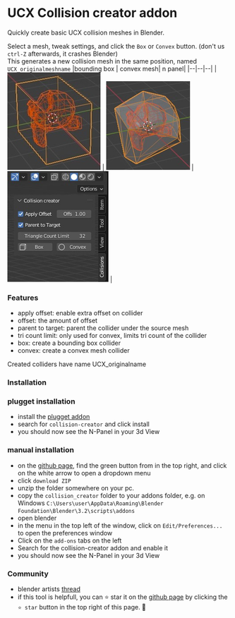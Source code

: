 # UCX Collision creator addon
Quickly create basic UCX collision meshes in Blender.

Select a mesh, tweak settings, and click the `Box` or `Convex` button. (don't us `ctrl-Z` afterwards, it crashes Blender)  
This generates a new collision mesh in the same position, named `UCX_originalmeshname`
|bounding box | convex mesh| n panel|
|--|--|--|
| ![](docs/bound-box-sample.jpg) | ![](docs/convex-mesh-sample.jpg)  | ![](docs/n-panel-preview.jpg)  |

### Features
- apply offset: enable extra offset on collider
- offset: the amount of offset
- parent to target: parent the collider under the source mesh
- tri count limit: only used for convex, limits tri count of the collider
- box: create a bounding box collider
- convex: create a convex mesh collider

Created colliders have name UCX_originalname

### Installation

### plugget installation
- install the [plugget addon](https://github.com/hannesdelbeke/plugget-blender-addon)
- search for `collision-creator` and click install
- you should now see the N-Panel in your 3d View 
 
### manual installation
- on the [github page](https://github.com/hannesdelbeke/collision-creator-addon), find the green button from in the top right, and click on the white arrow to open a dropdown menu
- click `download ZIP`
- unzip the folder somewhere on your pc.
- copy the `collision_creator` folder to your addons folder, e.g. on Windows `C:\Users\user\AppData\Roaming\Blender Foundation\Blender\3.2\scripts\addons`
- open blender
- in the menu in the top left of the window, click on `Edit/Preferences...` to open the preferences window
- Click on the `add-ons` tabs on the left
- Search for the collision-creator addon and enable it
- you should now see the N-Panel in your 3d View 


### Community
- blender artists [thread](https://blenderartists.org/t/free-add-on-easy-collision-creator-for-unreal-ucx-meshes/1466536)
- if this tool is helpfull, you can ⭐ star it on the [github page](https://github.com/hannesdelbeke/collision-creator-addon) by clicking the `⭐ star` button in the top right of this page. 🙏
